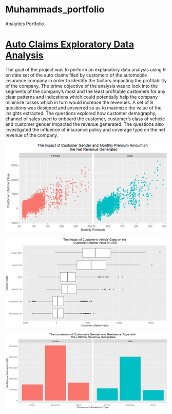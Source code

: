 # Muhammads_portfolio
Analytics Portfolio

# [Auto Claims Exploratory Data Analysis](https://github.com/mbilal3/Muhammads_portfolio/blob/main/Insurace%20Claims%20Analysis.rmd)

The goal of the project was to perform an explanatory data analysis using R on data set of the auto claims filed by customers of the automobile insurance company in order to identify the factors impacting the profitability of the company. The prime objective of the analysis was to look into the segments of the company’s most and the least profitable customers for any clear patterns and indications which could potentially help the company minimize losses which in turn would increase the revenues. A set of 8 questions was designed and answered so as to maximize the value of the insights extracted. The questions explored how customer demography, channel of sales used to onboard the customer, customer’s class of vehicle and customer gender impacted the revenue generated. The questions also investigated the influence of insurance policy and coverage type on the net revenue of the company. 

![](/Auto_Claim_Analysis/1.1.png)

![](/Auto_Claim_Analysis/1.2.png)

![](/Auto_Claim_Analysis/1.3.png)


